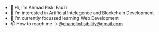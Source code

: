 - 👋 Hi, I’m Ahmad Riski Fauzi
- 👀 I’m interested in Artificial Intelegence and Blockchain Development 
- 🌱 I’m currently focussed learning Web Development 
- 📫 How to reach me ->  @chanelinfisibility@gmail.com

<!---
AhmRsfz/AhmRsfz is a ✨ special ✨ repository because its `README.md` (this file) appears on your GitHub profile.
You can click the Preview link to take a look at your changes.
--->
